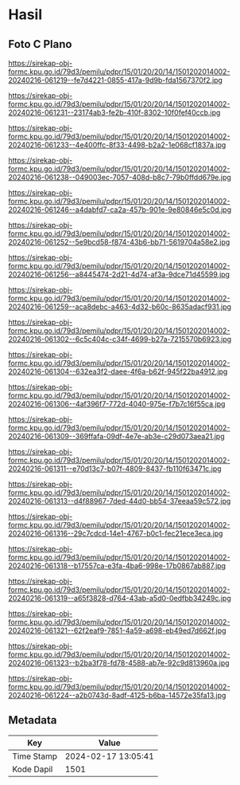 # Hasil

## Foto C Plano

https://sirekap-obj-formc.kpu.go.id/79d3/pemilu/pdpr/15/01/20/20/14/1501202014002-20240216-061219--fe7d4221-0855-417a-9d9b-fda1567370f2.jpg

https://sirekap-obj-formc.kpu.go.id/79d3/pemilu/pdpr/15/01/20/20/14/1501202014002-20240216-061231--23174ab3-fe2b-410f-8302-10f0fef40ccb.jpg

https://sirekap-obj-formc.kpu.go.id/79d3/pemilu/pdpr/15/01/20/20/14/1501202014002-20240216-061233--4e400ffc-8f33-4498-b2a2-1e068cf1837a.jpg

https://sirekap-obj-formc.kpu.go.id/79d3/pemilu/pdpr/15/01/20/20/14/1501202014002-20240216-061238--049003ec-7057-408d-b8c7-79b0ffdd679e.jpg

https://sirekap-obj-formc.kpu.go.id/79d3/pemilu/pdpr/15/01/20/20/14/1501202014002-20240216-061246--a4dabfd7-ca2a-457b-901e-9e80846e5c0d.jpg

https://sirekap-obj-formc.kpu.go.id/79d3/pemilu/pdpr/15/01/20/20/14/1501202014002-20240216-061252--5e9bcd58-f874-43b6-bb71-5619704a58e2.jpg

https://sirekap-obj-formc.kpu.go.id/79d3/pemilu/pdpr/15/01/20/20/14/1501202014002-20240216-061256--a8445474-2d21-4d74-af3a-9dce71d45599.jpg

https://sirekap-obj-formc.kpu.go.id/79d3/pemilu/pdpr/15/01/20/20/14/1501202014002-20240216-061259--aca8debc-a463-4d32-b60c-8635adacf931.jpg

https://sirekap-obj-formc.kpu.go.id/79d3/pemilu/pdpr/15/01/20/20/14/1501202014002-20240216-061302--6c5c404c-c34f-4699-b27a-7215570b6923.jpg

https://sirekap-obj-formc.kpu.go.id/79d3/pemilu/pdpr/15/01/20/20/14/1501202014002-20240216-061304--632ea3f2-daee-4f6a-b62f-945f22ba4912.jpg

https://sirekap-obj-formc.kpu.go.id/79d3/pemilu/pdpr/15/01/20/20/14/1501202014002-20240216-061306--4af396f7-772d-4040-975e-f7b7c16f55ca.jpg

https://sirekap-obj-formc.kpu.go.id/79d3/pemilu/pdpr/15/01/20/20/14/1501202014002-20240216-061309--369ffafa-09df-4e7e-ab3e-c29d073aea21.jpg

https://sirekap-obj-formc.kpu.go.id/79d3/pemilu/pdpr/15/01/20/20/14/1501202014002-20240216-061311--e70d13c7-b07f-4809-8437-fb110f63471c.jpg

https://sirekap-obj-formc.kpu.go.id/79d3/pemilu/pdpr/15/01/20/20/14/1501202014002-20240216-061313--d4f88967-7ded-44d0-bb54-37eeaa59c572.jpg

https://sirekap-obj-formc.kpu.go.id/79d3/pemilu/pdpr/15/01/20/20/14/1501202014002-20240216-061316--29c7cdcd-14e1-4767-b0c1-fec21ece3eca.jpg

https://sirekap-obj-formc.kpu.go.id/79d3/pemilu/pdpr/15/01/20/20/14/1501202014002-20240216-061318--b17557ca-e3fa-4ba6-998e-17b0867ab887.jpg

https://sirekap-obj-formc.kpu.go.id/79d3/pemilu/pdpr/15/01/20/20/14/1501202014002-20240216-061319--a65f3828-d764-43ab-a5d0-0edfbb34249c.jpg

https://sirekap-obj-formc.kpu.go.id/79d3/pemilu/pdpr/15/01/20/20/14/1501202014002-20240216-061321--62f2eaf9-7851-4a59-a698-eb49ed7d662f.jpg

https://sirekap-obj-formc.kpu.go.id/79d3/pemilu/pdpr/15/01/20/20/14/1501202014002-20240216-061323--b2ba3f78-fd78-4588-ab7e-92c9d813960a.jpg

https://sirekap-obj-formc.kpu.go.id/79d3/pemilu/pdpr/15/01/20/20/14/1501202014002-20240216-061224--a2b0743d-8adf-4125-b6ba-14572e35fa13.jpg


## Metadata

| Key        | Value               |
| ---------- | ------------------- |
| Time Stamp | 2024-02-17 13:05:41 |
| Kode Dapil | 1501                |



